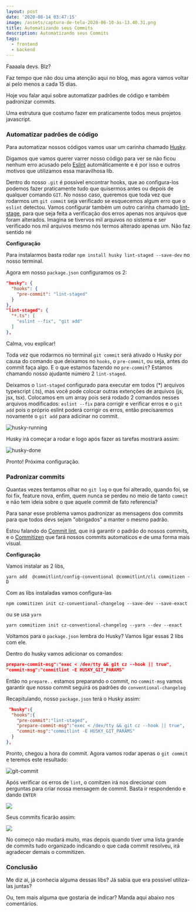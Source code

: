 ```yaml
---
layout: post
date: '2020-08-14 03:47:15'
image: /assets/captura-de-tela-2020-06-10-às-13.40.31.png
title: Automatizando seus Commits
description: Automatizando seus Commits
tags:
  - frontend
  - backend
---
```

Faaaala devs. Blz?

Faz tempo que não dou uma atenção aqui no blog, mas agora vamos voltar ai pelo menos a cada 15 dias.

Hoje vou falar aqui sobre automatizar padrões de código e também padronizar commits.

Uma estrutura que costumo fazer em praticamente todos meus projetos javascript.

### Automatizar padrões de código

Para automatizar nossos códigos vamos usar um carinha chamado [Husky](https://github.com/typicode/huskyhttps://github.com/typicode/husky).

Digamos que vamos querer varrer nosso código para ver se não ficou nenhum erro acusado pelo [Eslint](https://eslint.org/) automáticamente e é por isso e outros motivos que utilizamos essa maravilhosa lib.

Dentro do nosso `.git` é possível encontrar hooks, que ao configura-los podemos fazer praticamente tudo que quisermos antes ou depois de qualquer comando `GIT`. No nosso caso, queremos que toda vez que rodarmos um `git commit` seja verificado se esquecemos algum erro que o `eslint` detectou. Vamos configurar também um outro carinha chamado [lint-stage](https://github.com/okonet/lint-stagedhttps://github.com/okonet/lint-staged), para que seja feita a verificação dos erros apenas nos arquivos que foram alterados. Imagina se tivervos mil arquivos no sistema e ser verificado nos mil arquivos mesmo nós termos alterado apenas um. Não faz sentido né

**Configuração**

Para instalarmos basta rodar `npm install husky lint-staged --save-dev` no nosso terminal.

Agora em nosso `package.json` configuramos os 2:

```json
"husky": {
  "hooks": {
    "pre-commit": "lint-staged"
  }
},
"lint-staged": {
  "*.ts": [
    "eslint --fix", "git add"
  ]
},
```

Calma, vou explicar!

Toda vez que rodarmos no terminal `git commit` será ativado o Husky por causa do comando que deixamos no `hooks`, o `pre-commit`, ou seja, antes do commit faça algo. E o que estamos fazendo no `pre-commit`? Estamos chamando nosso ajudante número 2 `lint-staged`.

Deixamos o `lint-staged` configurado para executar em todos (*) arquivos typescript (.ts), mas você pode colocar outras extenções de arquivos (js, jsx, tsx). Colocamos em um array pois será rodado 2 comandos nesses arquivos modificados: `eslint --fix` para corrigir e verificar erros e o `git add` pois o próprio eslint poderá corrigir os erros, então precisaremos novamente o `git add` para adicinar no commit.

![husky-running](/assets/captura-de-tela-2020-08-14-às-16.41.17.png "husky-running")

Husky irá começar a rodar e logo após fazer as tarefas mostrará assim:

![husky-done](/assets/captura-de-tela-2020-08-14-às-16.41.38.png "husky-done")

Pronto! Próxima configuração.

### Padronizar commits

Quantas vezes tentamos olhar no `git log` o que foi alterado, quando foi, se foi fix, feature nova, enfim, quem nunca se perdeu no meio de tanto `commit` e não tem ideia sobre o que aquele commit de fato referencia?

Para sanar esse problema vamos padronizar as mensagens dos commits para que todos devs sejam "obrigados" a manter o mesmo padrão.

Estou falando do [Commit lint](https://github.com/conventional-changelog/commitlint), que irá garantir o padrão do nossos commits, e o [Commitizen](https://github.com/commitizen/cz-cli) que fará nossos commits automaticos e de uma forma mais visual.

**Configuração**

Vamos instalar as 2 libs,

```
yarn add  @commitlint/config-conventional @commitlint/cli commitizen -D 
```

Com as libs instaladas vamos configura-las

```
npm commitizen init cz-conventional-changelog --save-dev --save-exact
```

ou se usa `yarn`

```
yarn commitizen init cz-conventional-changelog --yarn --dev --exact
```

Voltamos para o `package.json` lembra do Husky? Vamos ligar essas 2 libs com ele. 

Dentro do husky vamos adicionar os comandos:

```json
prepare-commit-msg":"exec < /dev/tty && git cz --hook || true", 
"commit-msg":"commitlint -E HUSKY_GIT_PARAMS"
```

Então no `prepare..` estamos preparando o commit, no `commit-msg` vamos garantir que nosso commit seguirá os padrões do `conventional-changelog`

Recapitulando, nosso `package.json` terá o Husky assim:

```json
 "husky":{
  "hooks":{
    "pre-commit":"lint-staged",
    "prepare-commit-msg":"exec < /dev/tty && git cz --hook || true",
    "commit-msg":"commitlint -E HUSKY_GIT_PARAMS"
  }
},
```

Pronto, chegou a hora do commit. Agora vamos rodar apenas o  `git commit` e teremos este resultado:



![git-commit](/assets/captura-de-tela-2020-08-14-às-19.46.19.png "git-commit")

Após verificar os erros de `lint`, o comitzen irá nos direcionar com perguntas para criar nossa mensagem de commit. Basta ir respondendo e dando `ENTER`

![](/assets/captura-de-tela-2020-08-14-às-19.49.40.png)

Seus commits ficarão assim:

![](/assets/captura-de-tela-2020-08-14-às-19.51.13.png)

No começo não mudará muito, mas depois quando tiver uma lista grande de commits tudo organizado indicando o que cada commit resolveu, irá agradecer demais o commitizen.



### Conclusão

Me diz ai, já conhecia alguma dessas libs? Já sabia que era possível utiliza-las juntas?

Ou, tem mais alguma que gostaria de indicar? Manda aqui abaixo nos comentários.
